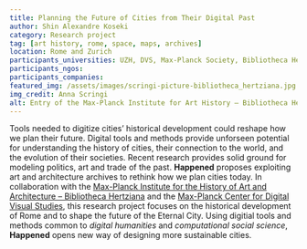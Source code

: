 ```yaml
---
title: Planning the Future of Cities from Their Digital Past 
author: Shin Alexandre Koseki
category: Research project
tag: [art history, rome, space, maps, archives]
location: Rome and Zurich
participants_universities: UZH, DVS, Max-Planck Society, Bibliotheca Hertziana
participants_ngos: 
participants_companies: 
featured_img: /assets/images/scringi-picture-bibliotheca_hertziana.jpg
img_credit: Anna Scringi
alt: Entry of the Max-Planck Institute for Art History – Bibliotheca Hertziana 
---
```

Tools needed to digitize cities’ historical development could reshape how we plan their future. Digital tools and methods provide unforseen potential for understanding the history of cities, their connection to the world, and the evolution of their societies. Recent research provides solid ground for modeling politics, art and trade of the past. **Happened** proposes exploiting art and architecture archives to rethink how we plan cities today. In collaboration with the [Max-Planck Institute for the History of Art and Architecture – Bibliotheca Hertziana](https://www.biblhertz.it/en/home) and the [Max-Planck Center for Digital Visual Studies](http://dvs.uzh.ch), this research project focuses on the historical development of Rome and to shape the future of the Eternal City. Using digitial tools and methods common to *digital humanities* and *computational social science*, **Happened** opens new way of designing more sustainable cities. 
